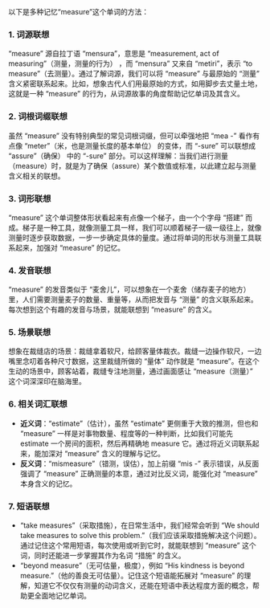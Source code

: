 以下是多种记忆“measure”这个单词的方法：

### 1. 词源联想
“measure” 源自拉丁语 “mensura”，意思是 “measurement, act of measuring”（测量，测量的行为） ，而 “mensura” 又来自 “metiri”，表示 “to measure”（去测量）。通过了解词源，我们可以将 “measure” 与最原始的 “测量” 含义紧密联系起来。比如，想象古代人们用最原始的方式，如用脚步去丈量土地，这就是一种 “measure” 的行为，从词源故事的角度帮助记忆单词及其含义。

### 2. 词根词缀联想
虽然 “measure” 没有特别典型的常见词根词缀，但可以牵强地把 “mea -” 看作有点像 “meter”（米，也是测量长度的基本单位） 的变体，而 “-sure” 可以联想成 “assure”（确保） 中的 “-sure” 部分。可以这样理解：当我们进行测量（measure）时，就是为了确保（assure）某个数值或标准，以此建立起与测量含义相关的联想。

### 3. 词形联想
“measure” 这个单词整体形状看起来有点像一个梯子，由一个个字母 “搭建” 而成。梯子是一种工具，就像测量工具一样，我们可以顺着梯子一级一级往上，就像测量时逐步获取数据，一步一步确定具体的量度。通过将单词的形状与测量工具联系起来，加强对 “measure” 的记忆。

### 4. 发音联想
“measure” 的发音类似于 “麦舍儿”，可以想象在一个麦舍（储存麦子的地方）里，人们需要测量麦子的数量、重量等，从而把发音与 “测量” 的含义联系起来。每次想到这个有趣的发音与场景，就能联想到 “measure” 的含义。

### 5. 场景联想
想象在裁缝店的场景：裁缝拿着软尺，给顾客量体裁衣。裁缝一边操作软尺，一边嘴里念叨着各种尺寸数据，这里裁缝所做的 “量体” 动作就是 “measure”。在这个生动的场景中，顾客站着，裁缝专注地测量，通过画面感让 “measure（测量）” 这个词深深印在脑海里。

### 6. 相关词汇联想
 - **近义词**：“estimate”（估计），虽然 “estimate” 更侧重于大致的推测，但也和 “measure” 一样是对事物数量、程度等的一种判断，比如我们可能先 estimate 一个房间的面积，然后再精确地 measure 它。通过将近义词联系起来，能加深对 “measure” 含义的理解与记忆。
 - **反义词**：“mismeasure”（错测，误估），加上前缀 “mis -” 表示错误，从反面强调了 “measure” 正确测量的本意，通过对比反义词，能强化对 “measure” 本身含义的记忆。

### 7. 短语联想
 - “take measures”（采取措施），在日常生活中，我们经常会听到 “We should take measures to solve this problem.”（我们应该采取措施解决这个问题）。通过记住这个常用短语，每次使用或听到它时，就能联想到 “measure” 这个词，同时还能进一步掌握其作为名词 “措施” 的含义。
 - “beyond measure”（无可估量，极度），例如 “His kindness is beyond measure.”（他的善良无可估量）。记住这个短语能拓展对 “measure” 的理解，知道它不仅仅有测量的动词含义，还能在短语中表达程度方面的概念，帮助更全面地记忆单词。 